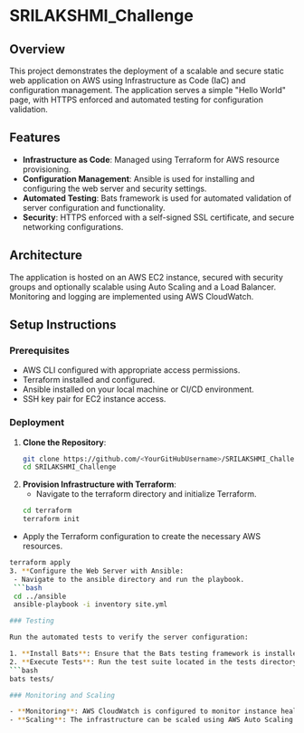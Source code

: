 # SRILAKSHMI_Challenge

## Overview

This project demonstrates the deployment of a scalable and secure static web application on AWS using Infrastructure as Code (IaC) and configuration management. The application serves a simple "Hello World" page, with HTTPS enforced and automated testing for configuration validation.

## Features

- **Infrastructure as Code**: Managed using Terraform for AWS resource provisioning.
- **Configuration Management**: Ansible is used for installing and configuring the web server and security settings.
- **Automated Testing**: Bats framework is used for automated validation of server configuration and functionality.
- **Security**: HTTPS enforced with a self-signed SSL certificate, and secure networking configurations.

## Architecture

The application is hosted on an AWS EC2 instance, secured with security groups and optionally scalable using Auto Scaling and a Load Balancer. Monitoring and logging are implemented using AWS CloudWatch.

## Setup Instructions

### Prerequisites

- AWS CLI configured with appropriate access permissions.
- Terraform installed and configured.
- Ansible installed on your local machine or CI/CD environment.
- SSH key pair for EC2 instance access.

### Deployment

1. **Clone the Repository**:
   ```bash
   git clone https://github.com/<YourGitHubUsername>/SRILAKSHMI_Challenge.git
   cd SRILAKSHMI_Challenge
2. **Provision Infrastructure with Terraform**:
   - Navigate to the terraform directory and initialize Terraform.
   ```bash
   cd terraform
   terraform init
  - Apply the Terraform configuration to create the necessary AWS resources.
  ```bash
  terraform apply
3. **Configure the Web Server with Ansible:
   - Navigate to the ansible directory and run the playbook.
   ```bash
   cd ../ansible
   ansible-playbook -i inventory site.yml

### Testing

Run the automated tests to verify the server configuration:

1. **Install Bats**: Ensure that the Bats testing framework is installed.
2. **Execute Tests**: Run the test suite located in the tests directory.
  ```bash
  bats tests/

### Monitoring and Scaling

- **Monitoring**: AWS CloudWatch is configured to monitor instance health, CPU utilization, and other metrics.
- **Scaling**: The infrastructure can be scaled using AWS Auto Scaling groups based on metrics like CPU usage.


   
  
